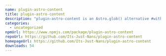 ```yaml
---
name: plugin-astro-content
title: plugin-astro-content
description: "plugin-astro-content is an Astro.glob() alternative #withastro"
categories:
  - uncategorized
npmUrl: https://www.npmjs.com/package/plugin-astro-content
repoUrl: https://github.com/Its-Just-Nans/plugin-astro-content
homepageUrl: https://github.com/Its-Just-Nans/plugin-astro-content
downloads: 54
---
```

